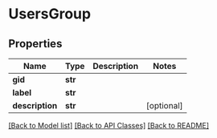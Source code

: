 # UsersGroup

## Properties
| Name            | Type    | Description | Notes      |
| --------------- | ------- | ----------- | ---------- |
| **gid**         | **str** |             |
| **label**       | **str** |             |
| **description** | **str** |             | [optional] |

[[Back to Model list]](../README.md#documentation-for-models) [[Back to API Classes]](../README.md#documentation-for-api-classes) [[Back to README]](../README.md)


